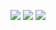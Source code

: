 ![](https://assets.leetcode.com/users/images/1e108b70-93b4-452f-9031-30f4656973f6_1665199243.7490172.png)
![](https://assets.leetcode.com/users/images/e05a1718-145a-4cb9-aaa5-211861cec62b_1665199244.131201.png)
![](https://assets.leetcode.com/users/images/16d228b9-60bc-403c-a14a-859133a4a49f_1665199244.4895844.png)
